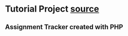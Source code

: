 # Tutorial Project [source](https://youtu.be/Rkg731t47dc?list=PL0Zuz27SZ-6MeRUt-z60DRxNqcrFAUYIb)
## Assignment Tracker created with PHP
 
